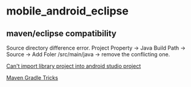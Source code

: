 mobile_android_eclipse
=================



## maven/eclipse compatibility
Source directory difference error.
Project Property -> Java Build Path -> Source -> Add Foler /src/main/java -> remove the conflicting one.

[Can't import library project into android studio project](http://stackoverflow.com/questions/24279294/cant-import-library-project-into-android-studio-project)

[Maven Gradle Tricks](http://www.alonsoruibal.com/my-gradle-tips-and-tricks/)

